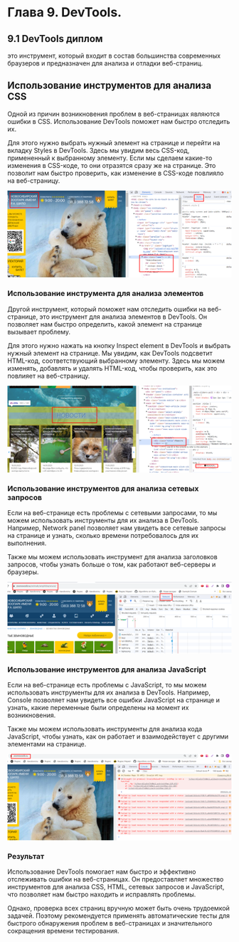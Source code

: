 # Глава 9. DevTools.
## 9.1  DevTools диплом
 это инструмент, который входит в состав большинства современных браузеров и предназначен для анализа и отладки веб-страниц. 

 ## Использование инструментов для анализа CSS

 Одной из причин возникновения проблем в веб-страницах являются ошибки в CSS. Использование DevTools поможет нам быстро отследить их.

Для этого нужно выбрать нужный элемент на странице и перейти на вкладку Styles в DevTools. Здесь мы увидим весь CSS-код, примененный к выбранному элементу. Если мы сделаем какие-то изменения в CSS-коде, то они отразятся сразу же на странице. Это позволит нам быстро проверить, как изменение в CSS-коде повлияло на веб-страницу.

![](styles.png)

### Использование инструмента для анализа элементов

Другой инструмент, который поможет нам отследить ошибки на веб-странице, это инструмент для анализа элементов в DevTools. Он позволяет нам быстро определить, какой элемент на странице вызывает проблему.

Для этого нужно нажать на кнопку Inspect element в DevTools и выбрать нужный элемент на странице. Мы увидим, как DevTools подсветит HTML-код, соответствующий выбранному элементу. Здесь мы можем изменять, добавлять и удалять HTML-код, чтобы проверить, как это повлияет на веб-страницу.

![](elements.png)

### Использование инструментов для анализа сетевых запросов

Если на веб-странице есть проблемы с сетевыми запросами, то мы можем использовать инструменты для их анализа в DevTools. Например, Network panel позволяет нам увидеть все сетевые запросы на странице и узнать, сколько времени потребовалось для их выполнения.

Также мы можем использовать инструмент для анализа заголовков запросов, чтобы узнать больше о том, как работают веб-серверы и браузеры.

![](network.png)
### Использование инструментов для анализа JavaScript

Если на веб-странице есть проблемы с JavaScript, то мы можем использовать инструменты для их анализа в DevTools. Например, Console позволяет нам увидеть все ошибки JavaScript на странице и узнать, какие переменные были определены на момент их возникновения.

Также мы можем использовать инструменты для анализа кода JavaScript, чтобы узнать, как он работает и взаимодействует с другими элементами на странице.

![](console.png)

### Результат

Использование DevTools помогает нам быстро и эффективно отслеживать ошибки на веб-страницах. Он предоставляет множество инструментов для анализа CSS, HTML, сетевых запросов и JavaScript, что позволяет нам быстро находить и исправлять проблемы.

Однако, проверка всех страниц вручную может быть очень трудоемкой задачей. Поэтому рекомендуется применять автоматические тесты для быстрого обнаружения проблем в веб-страницах и значительного сокращения времени тестирования.